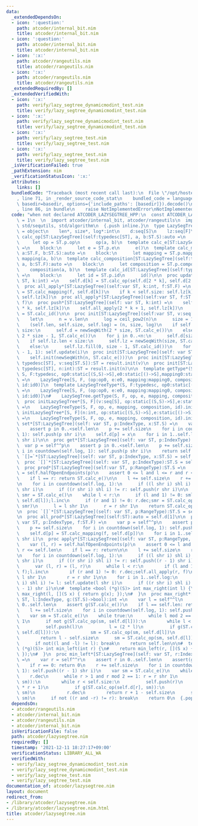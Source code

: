 ```yaml
---
data:
  _extendedDependsOn:
  - icon: ':question:'
    path: atcoder/internal_bit.nim
    title: atcoder/internal_bit.nim
  - icon: ':question:'
    path: atcoder/internal_bit.nim
    title: atcoder/internal_bit.nim
  - icon: ':x:'
    path: atcoder/rangeutils.nim
    title: atcoder/rangeutils.nim
  - icon: ':x:'
    path: atcoder/rangeutils.nim
    title: atcoder/rangeutils.nim
  _extendedRequiredBy: []
  _extendedVerifiedWith:
  - icon: ':x:'
    path: verify/lazy_segtree_dynamicmodint_test.nim
    title: verify/lazy_segtree_dynamicmodint_test.nim
  - icon: ':x:'
    path: verify/lazy_segtree_dynamicmodint_test.nim
    title: verify/lazy_segtree_dynamicmodint_test.nim
  - icon: ':x:'
    path: verify/lazy_segtree_test.nim
    title: verify/lazy_segtree_test.nim
  - icon: ':x:'
    path: verify/lazy_segtree_test.nim
    title: verify/lazy_segtree_test.nim
  _isVerificationFailed: true
  _pathExtension: nim
  _verificationStatusIcon: ':x:'
  attributes:
    links: []
  bundledCode: "Traceback (most recent call last):\n  File \"/opt/hostedtoolcache/Python/3.10.0/x64/lib/python3.10/site-packages/onlinejudge_verify/documentation/build.py\"\
    , line 71, in _render_source_code_stat\n    bundled_code = language.bundle(stat.path,\
    \ basedir=basedir, options={'include_paths': [basedir]}).decode()\n  File \"/opt/hostedtoolcache/Python/3.10.0/x64/lib/python3.10/site-packages/onlinejudge_verify/languages/nim.py\"\
    , line 86, in bundle\n    raise NotImplementedError\nNotImplementedError\n"
  code: "when not declared ATCODER_LAZYSEGTREE_HPP:\n  const ATCODER_LAZYSEGTREE_HPP*\
    \ = 1\n  \n  import atcoder/internal_bit, atcoder/rangeutils\n  import std/sugar,\
    \ std/sequtils, std/algorithm\n  {.push inline.}\n  type LazySegTree*[S,F;p:static[tuple]]\
    \ = object\n    len*, size*, log*:int\n    d:seq[S]\n    lz:seq[F]\n\n  template\
    \ calc_op[ST:LazySegTree](self:typedesc[ST], a, b:ST.S):auto =\n    block:\n \
    \     let op = ST.p.op\n      op(a, b)\n  template calc_e[ST:LazySegTree](self:typedesc[ST]):auto\
    \ =\n    block:\n      let e = ST.p.e\n      e()\n  template calc_mapping[ST:LazySegTree](self:typedesc[ST],\
    \ a:ST.F, b:ST.S):auto =\n    block:\n      let mapping = ST.p.mapping\n     \
    \ mapping(a, b)\n  template calc_composition[ST:LazySegTree](self:typedesc[ST],\
    \ a, b:ST.F):auto =\n    block:\n      let composition = ST.p.composition\n  \
    \    composition(a, b)\n  template calc_id[ST:LazySegTree](self:typedesc[ST]):auto\
    \ =\n    block:\n      let id = ST.p.id\n      id()\n\n  proc update[ST:LazySegTree](self:var\
    \ ST, k:int) =\n    self.d[k] = ST.calc_op(self.d[2 * k], self.d[2 * k + 1])\n\
    \  proc all_apply*[ST:LazySegTree](self:var ST, k:int, f:ST.F) =\n    self.d[k]\
    \ = ST.calc_mapping(f, self.d[k])\n    if k < self.size: self.lz[k] = ST.calc_composition(f,\
    \ self.lz[k])\n  proc all_apply*[ST:LazySegTree](self:var ST, f:ST.F) =\n    self.all_apply(1,\
    \ f)\n  proc push*[ST:LazySegTree](self: var ST, k:int) =\n    self.all_apply(2\
    \ * k, self.lz[k])\n    self.all_apply(2 * k + 1, self.lz[k])\n    self.lz[k]\
    \ = ST.calc_id()\n\n  proc init[ST:LazySegTree](self:var ST, v:seq[ST.S]) =\n\
    \    let\n      n = v.len\n      log = ceil_pow2(n)\n      size = 1 shl log\n\
    \    (self.len, self.size, self.log) = (n, size, log)\n    if self.d.len < 2 *\
    \ size:\n      self.d = newSeqWith(2 * size, ST.calc_e())\n    else:\n      self.d.fill(0,\
    \ 2 * size - 1, ST.calc_e())\n    for i in 0..<n:\n      self.d[size + i] = v[i]\n\
    \    if self.lz.len < size:\n      self.lz = newSeqWith(size, ST.calc_id())\n\
    \    else:\n      self.lz.fill(0, size - 1, ST.calc_id())\n    for i in countdown(size\
    \ - 1, 1): self.update(i)\n  proc init[ST:LazySegTree](self: var ST, n:int) =\n\
    \    self.init(newSeqWith(n, ST.calc_e()))\n  proc init[ST:LazySegTree](self:\
    \ typedesc[ST], v:seq[ST.S]):ST = result.init(v)\n  proc init[ST:LazySegTree](self:\
    \ typedesc[ST], n:int):ST = result.init(n)\n\n  template getType*(ST:typedesc[LazySegTree],\
    \ S, F:typedesc, op0:static[(S,S)->S],e0:static[()->S],mapping0:static[(F,S)->S],composition0:static[(F,F)->F],id0:static[()->F]):typedesc[LazySegTree]\
    \ =\n    LazySegTree[S, F, (op:op0, e:e0, mapping:mapping0, composition:composition0,\
    \ id:id0)]\n  template LazySegTreeType*(S, F:typedesc, op0:static[(S,S)->S],e0:static[()->S],mapping0:static[(F,S)->S],composition0:static[(F,F)->F],id0:static[()->F]):typedesc[LazySegTree]\
    \ =\n    LazySegTree[S, F, (op:op0, e:e0, mapping:mapping0, composition:composition0,\
    \ id:id0)]\n#    LazySegTree.getType(S, F, op, e, mapping, composition, id)\n\n\
    \  proc initLazySegTree*[S, F](v:seq[S], op:static[(S,S)->S],e:static[()->S],mapping:static[(F,S)->S],composition:static[(F,F)->F],id:static[()->F]):auto\
    \ =\n    LazySegTreeType(S, F, op, e, mapping, composition, id).init(v)\n  proc\
    \ initLazySegTree*[S, F](n:int, op:static[(S,S)->S],e:static[()->S],mapping:static[(F,S)->S],composition:static[(F,F)->F],id:static[()->F]):auto\
    \ =\n    LazySegTreeType(S, F, op, e, mapping, composition, id).init(n)\n\n  proc\
    \ set*[ST:LazySegTree](self: var ST, p:IndexType, x:ST.S) =\n    var p = self^^p\n\
    \    assert p in 0..<self.len\n    p += self.size\n    for i in countdown(self.log,\
    \ 1): self.push(p shr i)\n    self.d[p] = x\n    for i in 1..self.log: self.update(p\
    \ shr i)\n\n  proc get*[ST:LazySegTree](self: var ST, p:IndexType):ST.S =\n  \
    \  var p = self^^p\n    assert p in 0..<self.len\n    p += self.size\n    for\
    \ i in countdown(self.log, 1): self.push(p shr i)\n    return self.d[p]\n\n  proc\
    \ `[]=`*[ST:LazySegTree](self: var ST, p:IndexType, x:ST.S) = self.set(p, x)\n\
    \  proc `[]`*[ST:LazySegTree](self: var ST, p:IndexType):ST.S = self.get(p)\n\n\
    \  proc prod*[ST:LazySegTree](self:var ST, p:RangeType):ST.S =\n    var (l, r)\
    \ = self.halfOpenEndpoints(p)\n    assert 0 <= l and l <= r and r <= self.len\n\
    \    if l == r: return ST.calc_e()\n\n    l += self.size\n    r += self.size\n\
    \n    for i in countdown(self.log, 1):\n      if ((l shr i) shl i) != l: self.push(l\
    \ shr i)\n      if ((r shr i) shl i) != r: self.push(r shr i)\n\n    var sml,\
    \ smr = ST.calc_e()\n    while l < r:\n      if (l and 1) != 0: sml = ST.calc_op(sml,\
    \ self.d[l]);l.inc\n      if (r and 1) != 0: r.dec;smr = ST.calc_op(self.d[r],\
    \ smr)\n      l = l shr 1\n      r = r shr 1\n    return ST.calc_op(sml, smr)\n\
    \n  proc `[]`*[ST:LazySegTree](self: var ST, p:RangeType):ST.S = self.prod(p)\n\
    \n  proc all_prod*[ST:LazySegTree](self:ST):auto = self.d[1]\n\n  proc apply*[ST:LazySegTree](self:\
    \ var ST, p:IndexType, f:ST.F) =\n    var p = self^^p\n    assert p in 0..<self.len\n\
    \    p += self.size\n    for i in countdown(self.log, 1): self.push(p shr i)\n\
    \    self.d[p] = ST.calc_mapping(f, self.d[p])\n    for i in 1..self.log: self.update(p\
    \ shr i)\n  proc apply*[ST:LazySegTree](self: var ST, p:RangeType, f:ST.F) =\n\
    \    var (l, r) = self.halfOpenEndpoints(p)\n    assert 0 <= l and l <= r and\
    \ r <= self.len\n    if l == r: return\n\n    l += self.size\n    r += self.size\n\
    \n    for i in countdown(self.log, 1):\n      if ((l shr i) shl i) != l: self.push(l\
    \ shr i)\n      if ((r shr i) shl i) != r: self.push((r - 1) shr i)\n\n    block:\n\
    \      var (l, r) = (l, r)\n      while l < r:\n        if (l and 1) != 0: self.all_apply(l,\
    \ f);l.inc\n        if (r and 1) != 0: r.dec;self.all_apply(r, f)\n        l =\
    \ l shr 1\n        r = r shr 1\n\n    for i in 1..self.log:\n      if ((l shr\
    \ i) shl i) != l: self.update(l shr i)\n      if ((r shr i) shl i) != r: self.update((r\
    \ - 1) shr i)\n\n#  template <bool (*g)(S)> int max_right(int l) {\n#    return\
    \ max_right(l, [](S x) { return g(x); });\n#  }\n  proc max_right*[ST:LazySegTree](self:var\
    \ ST, l:IndexType, g:(ST.S)->bool):int =\n    var l = self^^l\n    assert l in\
    \ 0..self.len\n    assert g(ST.calc_e())\n    if l == self.len: return self.len\n\
    \    l += self.size\n    for i in countdown(self.log, 1): self.push(l shr i)\n\
    \    var sm = ST.calc_e()\n    while true:\n      while l mod 2 == 0: l = l shr\
    \ 1\n      if not g(ST.calc_op(sm, self.d[l])):\n        while l < self.size:\n\
    \          self.push(l)\n          l = (2 * l)\n          if g(ST.calc_op(sm,\
    \ self.d[l])):\n            sm = ST.calc_op(sm, self.d[l])\n            l.inc\n\
    \        return l - self.size\n      sm = ST.calc_op(sm, self.d[l])\n      l.inc\n\
    \      if not((l and -l) != l): break\n    return self.len\n\n#  template <bool\
    \ (*g)(S)> int min_left(int r) {\n#    return min_left(r, [](S x) { return g(x);\
    \ });\n#  }\n  proc min_left*[ST:LazySegTree](self: var ST, r:IndexType, g:(ST.S)->bool):int\
    \ =\n    var r = self^^r\n    assert r in 0..self.len\n    assert(g(ST.calc_e()))\n\
    \    if r == 0: return 0\n    r += self.size\n    for i in countdown(self.log,\
    \ 1): self.push((r - 1) shr i)\n    var sm = ST.calc_e()\n    while true:\n  \
    \    r.dec\n      while r > 1 and r mod 2 == 1: r = r shr 1\n      if not g(ST.calc_op(self.d[r],\
    \ sm)):\n        while r < self.size:\n          self.push(r)\n          r = (2\
    \ * r + 1)\n          if g(ST.calc_op(self.d[r], sm)):\n            sm = ST.calc_op(self.d[r],\
    \ sm)\n            r.dec\n        return r + 1 - self.size\n      sm = ST.calc_op(self.d[r],\
    \ sm)\n      if not ((r and -r) != r): break\n    return 0\n  {.pop.}\n"
  dependsOn:
  - atcoder/rangeutils.nim
  - atcoder/internal_bit.nim
  - atcoder/rangeutils.nim
  - atcoder/internal_bit.nim
  isVerificationFile: false
  path: atcoder/lazysegtree.nim
  requiredBy: []
  timestamp: '2021-12-11 18:27:17+09:00'
  verificationStatus: LIBRARY_ALL_WA
  verifiedWith:
  - verify/lazy_segtree_dynamicmodint_test.nim
  - verify/lazy_segtree_dynamicmodint_test.nim
  - verify/lazy_segtree_test.nim
  - verify/lazy_segtree_test.nim
documentation_of: atcoder/lazysegtree.nim
layout: document
redirect_from:
- /library/atcoder/lazysegtree.nim
- /library/atcoder/lazysegtree.nim.html
title: atcoder/lazysegtree.nim
---
```

